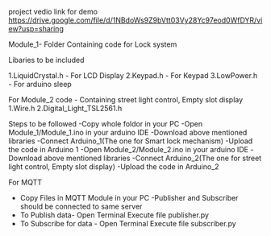 project vedio link for demo
https://drive.google.com/file/d/1NBdoWs9Z9bVtt03Vy28Yc97eod0WfDYR/view?usp=sharing

Module_1- Folder Containing code for Lock system

Libaries to be included 

1.LiquidCrystal.h  - For LCD Display
2.Keypad.h         - For Keypad
3.LowPower.h        - For arduino sleep

For Module_2 code - Containing street light control, Empty slot display 
1.Wire.h
2.Digital_Light_TSL2561.h



Steps to be followed
-Copy whole foldor in your PC
-Open Module_1/Module_1.ino in your arduino IDE
-Download above mentioned libraries 
-Connect Arduino_1(The one for Smart lock mechanism)
-Upload the code in Arduino 1
-Open Module_2/Module_2.ino in your arduino IDE
-Download above mentioned libraries
-Connect Arduino_2(The one for street light control, Empty slot display)
-Upload the code in Arduino_2


For MQTT
- Copy Files in MQTT Module in your PC
-Publisher and Subscriber should be connected to same server
- To Publish data- Open Terminal
                   Execute file publisher.py
- To Subscribe for data - Open Terminal
                   Execute file subscriber.py
		   
